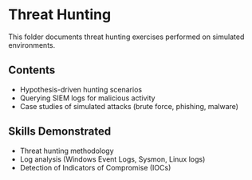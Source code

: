 # Threat Hunting

This folder documents threat hunting exercises performed on simulated environments.

## Contents
- Hypothesis-driven hunting scenarios
- Querying SIEM logs for malicious activity
- Case studies of simulated attacks (brute force, phishing, malware)

## Skills Demonstrated
- Threat hunting methodology
- Log analysis (Windows Event Logs, Sysmon, Linux logs)
- Detection of Indicators of Compromise (IOCs)
